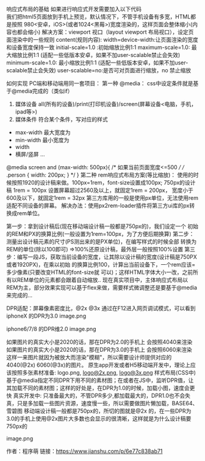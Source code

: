 响应式布局的基础
如果进行响应式开发需要加入以下代码   
 <meta name="viewport" content="width=device-width, initial-scale=1.0,maximum-scale=1.0,minimum-scale=1.0,user-scalable=no">
我们把html5页面放到手机上预览，默认情况下，不管手机设备有多宽，HTML都是按照
980<安卓，iOS>(或者1024<黑莓>)宽度渲染的，这样页面会整体缩小(内容也都会缩小)
解决方案：viewport 视口（layout viewport 布局视口），设定页面渲染中的一些规则
content(规则内容):
width=device-width:让页面渲染的宽度和设备宽度保持一致
initial-scale=1.0 :初始缩放比例1:1
maximum-scale=1.0: 最大缩放比例1:1 (适配一些低版本安卓，如果不加user-scalable禁止会失效)
minimum-scale=1.0: 最小缩放比例1:1 (适配一些低版本安卓，如果不加user-scalable禁止会失效)
user-scalable=no:是否可对页面进行缩放，no 禁止缩放

如何实现 PC端和移动端用同一套项目：
第一种 @media：
css中设定条件就是基于@media完成的（类似if）
1. 媒体设备 all(所有的设备)/print(打印机设备)/screen(屏幕设备<电脑，手机，ipad等>)
2. 媒体条件 符合某个条件，写对应的样式
- max-width 最大宽度为
- min-width 最小宽度为
- width
- 横屏/竖屏
...

 @media screen and (max-width: 500px){
            /* 如果当前页面宽度<=500 */
            /* .person {
                width: 200px;
            } */
        }
第二种 rem响应式布局方案(等比缩放)：
使用的时候按照1920的设计稿来做。100px=1rem，font-size设置成100px; 750px的设计稿 1rem = 100px 设置屏幕超过2560及以上，就固定1rem = 200px， 宽度小于600及以下，就固定1rem = 32px
第三方库用的一般是使用px单位，无法使用rem适配不同设备的屏幕。
解决办法：使用px2rem-loader插件将第三方ui库的px转换成rem单位。

第一步：拿到设计稿后(现在移动端设计稿一般都是750px的)，我们设定一个
初始的REM和PX的换算比例(一般设置为1rem=100px，为了方便后期换算)
第二步：测量出设计稿元素的尺寸(PS测出来的是PX单位)，在编写样式的时候全部
转换为REM的单位(除以100即可) =>100%还原设计稿，最外层一般按照100%设置
第三步：编写一段JS，获取当前设备的宽度，让其除以设计稿的宽度(设计稿是750PX或者1920PX)，在乘以初始
的换算比例100，计算出当前设备下，一个rem应该=多少像素(只要改变HTML的font-size就
可以)；这样HTML字体大小一改，之前所有以REM单位的元素都会跟着自动缩放..
现在真实项目中，主体响应式布局以REM为主，部分效果实现可以基于flex来做，需要样式微调整还是要基于@media来完成的...

<style>
html {
            font-size: 100px;
        }
</style>
<script>
    function computedREM() {
        let HTML = document.documentElement;
        winW = HTML.clientWidth || document.body.clientWidth;;
        HTML.style.fontSize = winW / 1920 * 100 + 'px';
    }
    // 进入时执行computedREM
    computedREM();
    // 当浏览器窗口大小发生改变的时候执行computedREM
    window.addEventListener('resize',computedREM);
</script>
DPR适配：屏幕像素密度比，@2x @3x
通过在F12进入网页调试模式，可以看到iphoneX 的DPR为3.0
image.png

iphone6/7/8 的DPR维2.0
image.png

如果图片的真实大小是2020的话，那在DPR为2.0的手机上 会按照4040来渲染
如果图片的真实大小是2020的话，那在DPR为3.0的手机上 会按照6060来渲染
这样一来图片就因为被放大而渲染"模糊"，所以需要设计师提供对应的4040(@2x) 6060(@3x)的图片。
原生app开发或者H5移动端开发中，理论上应该按照多张素材准备:
logo.png,
logo@2x.png,
logo@3x.png
样式布局(CSS中)基于@media指定不同DPR下用不同的素材图；在或者在JS中，监听DPR值，让其加载不同的素材图；这样的好处是，在DPR为1.0的时候，加载小图，速度会更快
真实开发中:
只准备最大的，不管DPR多少,都加载最大的，DPR1.0也不会失真，只是多加载一些图片资源，速度慢一些，所以需要做图片懒加载，BASE64、雪碧图
移动端设计稿一般都是750px的，所切的图就是@2x 的，在一些DPR为3.0的手机上使用@2x图片大多数也会显示的很清晰，这样就是为什么设计稿要750px的


image.png

作者：程序萌
链接：https://www.jianshu.com/p/6e77c838ab71